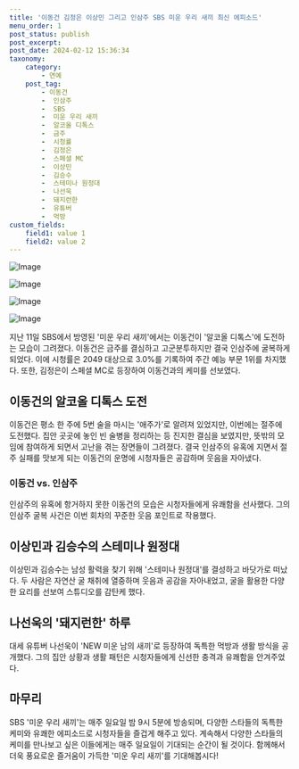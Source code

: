 ```yaml
---
title: '이동건 김정은 이상민 그리고 인삼주 SBS 미운 우리 새끼 최신 에피소드'
menu_order: 1
post_status: publish
post_excerpt: 
post_date: 2024-02-12 15:36:34
taxonomy:
    category:
        - 연예
    post_tag:
        - 이동건
        -  인삼주
        -  SBS
        -  미운 우리 새끼
        -  알코올 디톡스
        -  금주
        -  시청률
        -  김정은
        -  스페셜 MC
        -  이상민
        -  김승수
        -  스테미나 원정대
        -  나선욱
        -  돼지런한
        -  유튜버
        -  먹방
custom_fields:
    field1: value 1
    field2: value 2
---
```


![Image](https://mimgnews.pstatic.net/image/408/2024/02/12/0000214552_001_20240212111001477.jpg?type=w540)

![Image](https://ssl.pstatic.net/mimgnews/image/408/2024/02/12/0000214552_002_20240212111001523.jpg?type=w540)

![Image](https://mimgnews.pstatic.net/image/408/2024/02/12/0000214552_003_20240212111001556.jpg?type=w540)

![Image](https://ssl.pstatic.net/mimgnews/image/408/2024/02/12/0000214552_004_20240212111001587.jpg?type=w540)

지난 11일 SBS에서 방영된 '미운 우리 새끼'에서는 이동건이 '알코올 디톡스'에 도전하는 모습이 그려졌다. 이동건은 금주를 결심하고 고군분투하지만 결국 인삼주에 굴복하게 되었다. 이에 시청률은 2049 대상으로 3.0%를 기록하여 주간 예능 부문 1위를 차지했다. 또한, 김정은이 스페셜 MC로 등장하여 이동건과의 케미를 선보였다.
## 이동건의 알코올 디톡스 도전
이동건은 평소 한 주에 5번 술을 마시는 '애주가'로 알려져 있었지만, 이번에는 절주에 도전했다. 집안 곳곳에 놓인 빈 술병을 정리하는 등 진지한 결심을 보였지만, 뜻밖의 모임에 참여하게 되면서 고난을 겪는 장면들이 그려졌다. 결국 인삼주의 유혹에 지면서 절주 실패를 맛보게 되는 이동건의 운명에 시청자들은 공감하며 웃음을 자아냈다.
### 이동건 vs. 인삼주
인삼주의 유혹에 항거하지 못한 이동건의 모습은 시청자들에게 유쾌함을 선사했다. 그의 인삼주 굴복 사건은 이번 회차의 꾸준한 웃음 포인트로 작용했다.
## 이상민과 김승수의 스테미나 원정대
이상민과 김승수는 남성 활력을 찾기 위해 '스테미나 원정대'를 결성하고 바닷가로 떠났다. 두 사람은 자연산 굴 채취에 열중하며 웃음과 공감을 자아내었고, 굴을 활용한 다양한 요리를 선보여 스튜디오를 감탄케 했다.
## 나선욱의 '돼지런한' 하루
대세 유튜버 나선욱이 'NEW 미운 남의 새끼'로 등장하여 독특한 먹방과 생활 방식을 공개했다. 그의 집안 상황과 생활 패턴은 시청자들에게 신선한 충격과 유쾌함을 안겨주었다.
## 마무리
SBS '미운 우리 새끼'는 매주 일요일 밤 9시 5분에 방송되며, 다양한 스타들의 독특한 케미와 유쾌한 에피소드로 시청자들을 즐겁게 해주고 있다. 계속해서 다양한 스타들의 케미를 만나보고 싶은 이들에게는 매주 일요일이 기대되는 순간이 될 것이다. 함께해서 더욱 풍요로운 즐거움이 가득한 '미운 우리 새끼'를 기대해봅시다!
